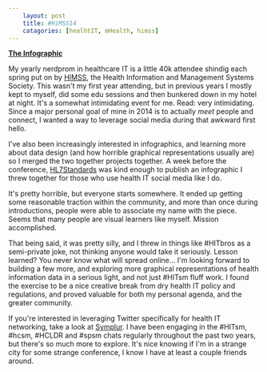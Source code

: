 ```yaml
---
    layout: post
    title: #HiMSS14
    catagories: [healhtIT, mHealth, himss]
---
```




**[The Infographic][2]**

My yearly nerdprom in healthcare IT is a little 40k attendee shindig each spring put on by [HIMSS][1], the Health Information and Management Systems Society. This wasn't my first year attending, but in previous years I mostly kept to myself, did some edu sessions and then bunkered down in my hotel at night.  It's a somewhat intimidating event for me.  Read: very intimidating. Since a major personal goal of mine in 2014 is to actually _meet_ people and connect, I wanted a way to leverage social media during that awkward first hello. 

I've also been increasingly interested in infographics, and learning more about data design (and how horrible graphical representations usually are) so I merged the two together projects together.  A week before the conference, [HL7Standards][2] was kind enough to publish an infographic I threw together for those who use health IT social media like I do. 

It's pretty horrible, but everyone starts somewhere.  It ended up getting some reasonable traction within the community, and more than once during introductions, people were able to associate my name with the piece.  Seems that many people are visual learners like myself. Mission accomplished.

That being said, it was pretty silly, and I threw in things like #HITbros as a semi-private joke, not thinking anyone would take it seriously.  Lesson learned?  You never know what will spread online...  I'm looking forward to building a few more, and exploring more graphical representations of health information data in a serious light, and not just #HITsm fluff work.  I found the exercise to be a nice creative break from dry health IT policy and regulations, and proved valuable for both my personal agenda, and the greater community. 


If you're interested in leveraging Twitter specifically for health IT networking, take a look at [Symplur][3].  I have been engaging in the #HITsm, #hcsm, #HCLDR and #spsm chats regularly throughout the past two years, but there's so much more to explore.  It's nice knowing if I'm in a strange city for some strange conference, I know I have at least a couple friends around. 


[1]: http://www.himssconference.org/
[2]: http://www.hl7standards.com/blog/2014/02/19/infographic-social-media-in-health-technology/
[3]: http://www.symplur.com/healthcare-hashtags/tweet-chats/
